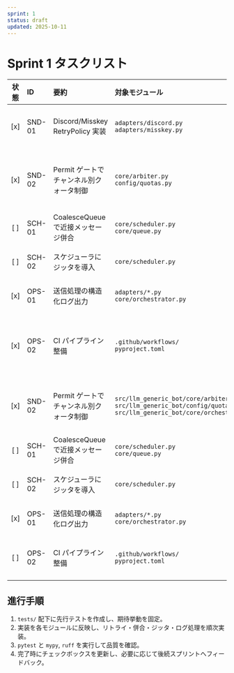 ```yaml
---
sprint: 1
status: draft
updated: 2025-10-11
---
```


# Sprint 1 タスクリスト

| 状態 | ID | 要約 | 対象モジュール | 完了条件 | 先行着手テスト |
|:----:|:---|:-----|:---------------|:---------|:----------------|
| [x] | SND-01 | Discord/Misskey RetryPolicy 実装 | `adapters/discord.py`<br>`adapters/misskey.py` | 429/5xx 応答で指数バックオフを適用し、最大試行回数超過時に失敗イベントを記録する（`DiscordSender`/`MisskeySender` へ適用済み） | `tests/adapters/test_retry_policy.py`: 429, Retry-After, 5xx の再送シナリオ |
| [x] | SND-02 | Permit ゲートでチャンネル別クォータ制御 | `core/arbiter.py`<br>`config/quotas.py` | クォータ超過時に送信抑止し、メトリクスとログへ拒否理由を残す（PermitGate をオーケストレータへ統合し、`tests/integration/test_permit_bridge.py` で送信経路を検証済み。残課題: メトリクス公開方法の運用合意） | `tests/core/test_quota_gate.py`: 上限到達・リセット・許可ケース |
| [ ] | SCH-01 | CoalesceQueue で近接メッセージ併合 | `core/scheduler.py`<br>`core/queue.py` | 時間窓内のジョブが単一バッチにまとめられ送信層に渡される（`CoalesceQueue` 実装は完了、スケジューラ経路への本配線が残り） | `tests/core/test_coalesce_queue.py`: 時間窓・閾値・単発ケース |
| [ ] | SCH-02 | スケジューラにジッタを導入 | `core/scheduler.py` | 指定ジッタ範囲で送信時刻が分散し、設定無効化時は即時送信（`next_slot` 実装とテストは完了、実運用パラメータ調整が残課題） | `tests/core/test_scheduler_jitter.py`: オフセット計算と無効化切替 |
| [x] | OPS-01 | 送信処理の構造化ログ出力 | `adapters/*.py`<br>`core/orchestrator.py` | 成功/失敗イベントを JSON で出力し、Correlation ID を付与（`run_with_retry` とオーケストレータで稼働中） | `tests/core/test_structured_logging.py`: ログフォーマット・エラー経路 |
| [x] | OPS-02 | CI パイプライン整備 | `.github/workflows/`<br>`pyproject.toml` | lint/type/test の各ジョブが PR 時に自動実行され、結果がステータスチェックへ連携される（`ci.yml` で `ruff`・`mypy`・`pytest` を実行中。`act -W .github/workflows/ci.yml -j lint`, `-j type`, `-j test` でローカル検証可能） | `act -W .github/workflows/ci.yml -j lint`, `act -W .github/workflows/ci.yml -j type`, `act -W .github/workflows/ci.yml -j test` |
| [x] | SND-02 | Permit ゲートでチャンネル別クォータ制御 | `src/llm_generic_bot/core/arbiter.py`<br>`src/llm_generic_bot/config/quotas.py`<br>`src/llm_generic_bot/core/orchestrator.py` | クォータ超過時に送信抑止し、メトリクスとログへ拒否理由を残す（PermitGate をオーケストレータへ組み込み済み。残課題: quota 設定の運用チューニングと監視ダッシュボード反映） | `tests/core/test_quota_gate.py`: 上限到達・リセット・許可ケース |
| [ ] | SCH-01 | CoalesceQueue で近接メッセージ併合 | `core/scheduler.py`<br>`core/queue.py` | 時間窓内のジョブが単一バッチにまとめられ送信層に渡される（`CoalesceQueue` 実装は完了、スケジューラ経路への本配線が残り） | `tests/core/test_coalesce_queue.py`: 時間窓・閾値・単発ケース |
| [ ] | SCH-02 | スケジューラにジッタを導入 | `core/scheduler.py` | 指定ジッタ範囲で送信時刻が分散し、設定無効化時は即時送信（`next_slot` 実装とテストは完了、実運用パラメータ調整が残課題） | `tests/core/test_scheduler_jitter.py`: オフセット計算と無効化切替 |
| [x] | OPS-01 | 送信処理の構造化ログ出力 | `adapters/*.py`<br>`core/orchestrator.py` | 成功/失敗イベントを JSON で出力し、Correlation ID を付与（`run_with_retry` とオーケストレータで稼働中） | `tests/core/test_structured_logging.py`: ログフォーマット・エラー経路 |
| [ ] | OPS-02 | CI パイプライン整備 | `.github/workflows/`<br>`pyproject.toml` | lint/type/test の各ジョブが PR 時に自動実行され、結果がステータスチェックへ連携される（`lint`: `ruff check .`, `type`: `mypy src`, `test`: `pytest -q` を稼働中） | `act -W .github/workflows/ci.yml -j lint`, `act -W .github/workflows/ci.yml -j type`, `act -W .github/workflows/ci.yml -j test` |

## 進行手順
1. `tests/` 配下に先行テストを作成し、期待挙動を固定。
2. 実装を各モジュールに反映し、リトライ・併合・ジッタ・ログ処理を順次実装。
3. `pytest` と `mypy`, `ruff` を実行して品質を確認。
4. 完了時にチェックボックスを更新し、必要に応じて後続スプリントへフィードバック。
